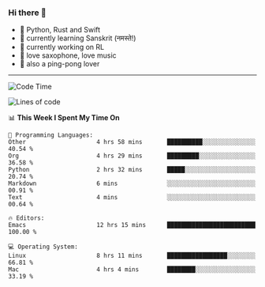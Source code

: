 ### Hi there 👋

- 📙 Python, Rust and Swift
- 🌱 currently learning Sanskrit (नमस्ते!)
- 🔭 currently working on RL
- 🎷 love saxophone, love music
- 🏓 also a ping-pong lover

<!--
**ZiqinGong/ZiqinGong** is a ✨ _special_ ✨ repository because its `README.md` (this file) appears on your GitHub profile.

Here are some ideas to get you started:

- 🔭 I’m currently working on ...
- 🌱 I’m currently learning ...
- 👯 I’m looking to collaborate on ...
- 🤔 I’m looking for help with ...
- 💬 Ask me about ...
- 📫 gongzq0301@sjtu.edu.cn
- 😄 Pronouns: ...
- ⚡ Fun fact: ...
-->

---

<!--START_SECTION:waka-->
![Code Time](http://img.shields.io/badge/Code%20Time-1%2C573%20hrs%2023%20mins-blue)

![Lines of code](https://img.shields.io/badge/From%20Hello%20World%20I%27ve%20Written-248.2%20thousand%20lines%20of%20code-blue)

📊 **This Week I Spent My Time On** 

```text
💬 Programming Languages: 
Other                    4 hrs 58 mins       ██████████░░░░░░░░░░░░░░░   40.54 % 
Org                      4 hrs 29 mins       █████████░░░░░░░░░░░░░░░░   36.58 % 
Python                   2 hrs 32 mins       █████░░░░░░░░░░░░░░░░░░░░   20.74 % 
Markdown                 6 mins              ░░░░░░░░░░░░░░░░░░░░░░░░░   00.91 % 
Text                     4 mins              ░░░░░░░░░░░░░░░░░░░░░░░░░   00.64 % 

🔥 Editors: 
Emacs                    12 hrs 15 mins      █████████████████████████   100.00 % 

💻 Operating System: 
Linux                    8 hrs 11 mins       █████████████████░░░░░░░░   66.81 % 
Mac                      4 hrs 4 mins        ████████░░░░░░░░░░░░░░░░░   33.19 % 
```


<!--END_SECTION:waka-->
